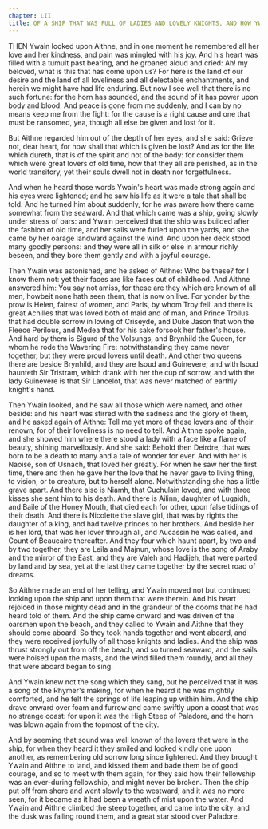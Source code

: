 ```yaml
---
chapter: LII.
title: OF A SHIP THAT WAS FULL OF LADIES AND LOVELY KNIGHTS, AND HOW YWAIN AND AITHNE DEPARTED WITH THEM OVER SEA.
---
```

THEN Ywain looked upon Aithne, and in one moment he remembered all her love and her kindness, and pain was mingled with his joy. And his heart was filled with a tumult past bearing, and he groaned aloud and cried: Ah! my beloved, what is this that has come upon us? For here is the land of our desire and the land of all loveliness and all delectable enchantments, and herein we might have had life enduring. But now I see well that there is no such fortune: for the horn has sounded, and the sound of it has power upon body and blood. And peace is gone from me suddenly, and I can by no means keep me from the fight: for the cause is a right cause and one that must be ransomed, yea, though all else be given and lost for it.

But Aithne regarded him out of the depth of her eyes, and she said: Grieve not, dear heart, for how shall that which is given be lost? And as for the life which dureth, that is of the spirit and not of the body: for consider them which were great lovers of old time, how that they all are perished, as in the world transitory, yet their souls dwell not in death nor forgetfulness.

And when he heard those words Ywain's heart was made strong again and his eyes were lightened; and he saw his life as it were a tale that shall be told. And he turned him about suddenly, for he was aware how there came somewhat from the seaward. And that which came was a ship, going slowly under stress of oars: and Ywain perceived that the ship was builded after the fashion of old time, and her sails were furled upon the yards, and she came by her oarage landward against the wind. And upon her deck stood many goodly persons: and they were all in silk or else in armour richly beseen, and they bore them gently and with a joyful courage.

Then Ywain was astonished, and he asked of Aithne: Who be these? for I know them not: yet their faces are like faces out of childhood. And Aithne answered him: You say not amiss, for these are they which are known of all men, howbeit none hath seen them, that is now on live. For yonder by the prow is Helen, fairest of women, and Paris, by whom Troy fell: and there is great Achilles that was loved both of maid and of man, and Prince Troilus that had double sorrow in loving of Criseyde, and Duke Jason that won the Fleece Perilous, and Medea that for his sake forsook her father's house. And hard by them is Sigurd of the Volsungs, and Brynhild the Queen, for whom he rode the Wavering Fire: notwithstanding they came never together, but they were proud lovers until death. And other two queens there are beside Brynhild, and they are Isoud and Guinevere; and with Isoud haunteth Sir Tristram, which drank with her the cup of sorrow, and with the lady Guinevere is that Sir Lancelot, that was never matched of earthly knight's hand.

Then Ywain looked, and he saw all those which were named, and other beside: and his heart was stirred with the sadness and the glory of them, and he asked again of Aithne: Tell me yet more of these lovers and of their renown, for of their loveliness is no need to tell. And Aithne spoke again, and she showed him where there stood a lady with a face like a flame of beauty, shining marvellously. And she said: Behold then Deirdre, that was born to be a death to many and a tale of wonder for ever. And with her is Naoise, son of Usnach, that loved her greatly. For when he saw her the first time, there and then he gave her the love that he never gave to living thing, to vision, or to creature, but to herself alone. Notwithstanding she has a little grave apart. And there also is Niamh, that Cuchulain loved, and with three kisses she sent him to his death. And there is Ailinn, daughter of Lugaidh, and Baile of the Honey Mouth, that died each for other, upon false tidings of their death. And there is Nicolette the slave girl, that was by rights the daughter of a king, and had twelve princes to her brothers. And beside her is her lord, that was her lover through all, and Aucassin he was called, and Count of Beaucaire thereafter. And they four which haunt apart, by two and by two together, they are Leila and Majnun, whose love is the song of Araby and the mirror of the East, and they are Valeh and Hadijeh, that were parted by land and by sea, yet at the last they came together by the secret road of dreams.

So Aithne made an end of her telling, and Ywain moved not but continued looking upon the ship and upon them that were therein. And his heart rejoiced in those mighty dead and in the grandeur of the dooms that he had heard told of them. And the ship came onward and was driven of the oarsmen upon the beach, and they called to Ywain and Aithne that they should come aboard. So they took hands together and went aboard, and they were received joyfully of all those knights and ladies. And the ship was thrust strongly out from off the beach, and so turned seaward, and the sails were hoised upon the masts, and the wind filled them roundly, and all they that were aboard began to sing.

And Ywain knew not the song which they sang, but he perceived that it was a song of the Rhymer's making, for when he heard it he was mightily comforted, and he felt the springs of life leaping up within him. And the ship drave onward over foam and furrow and came swiftly upon a coast that was no strange coast: for upon it was the High Steep of Paladore, and the horn was blown again from the topmost of the city.

And by seeming that sound was well known of the lovers that were in the ship, for when they heard it they smiled and looked kindly one upon another, as remembering old sorrow long since lightened. And they brought Ywain and Aithne to land, and kissed them and bade them be of good courage, and so to meet with them again, for they said how their fellowship was an ever-during fellowship, and might never be broken. Then the ship put off from shore and went slowly to the westward; and it was no more seen, for it became as it had been a wreath of mist upon the water. And Ywain and Aithne climbed the steep together, and came into the city: and the dusk was falling round them, and a great star stood over Paladore.
  
